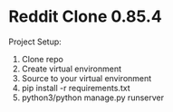# Reddit Clone 0.85.4

Project Setup:
  1. Clone repo
  2. Create virtual environment
  3. Source to your virtual environment
  4. pip install -r requirements.txt
  5. python3/python manage.py runserver
